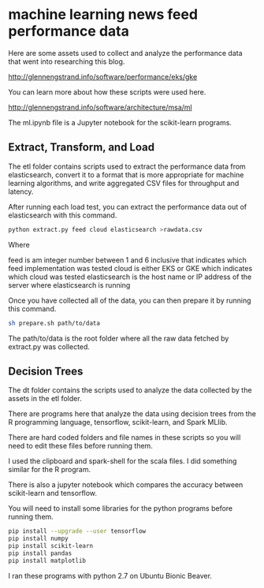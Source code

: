 # machine learning news feed performance data

Here are some assets used to collect and analyze the performance data that went into researching this blog.

http://glennengstrand.info/software/performance/eks/gke

You can learn more about how these scripts were used here.

http://glennengstrand.info/software/architecture/msa/ml

The ml.ipynb file is a Jupyter notebook for the scikit-learn programs.

## Extract, Transform, and Load

The etl folder contains scripts used to extract the performance data from elasticsearch, convert it to a format that is more appropriate for machine learning algorithms, and write aggregated CSV files for throughput and latency.

After running each load test, you can extract the performance data out of elasticsearch with this command.

```bash
python extract.py feed cloud elasticsearch >rawdata.csv
```

Where

feed is am integer number between 1 and 6 inclusive that indicates which feed implementation was tested
cloud is either EKS or GKE which indicates which cloud was tested
elasticsearch is the host name or IP address of the server where elasticsearch is running

Once you have collected all of the data, you can then prepare it by running this command.

```bash
sh prepare.sh path/to/data
```

The path/to/data is the root folder where all the raw data fetched by extract.py was collected.

## Decision Trees

The dt folder contains the scripts used to analyze the data collected by the assets in the etl folder.

There are programs here that analyze the data using decision trees from the R programming language, tensorflow, scikit-learn, and Spark MLlib.

There are hard coded folders and file names in these scripts so you will need to edit these files before running them.

I used the clipboard and spark-shell for the scala files. I did something similar for the R program.

There is also a jupyter notebook which compares the accuracy between scikit-learn and tensorflow.

You will need to install some libraries for the python programs before running them.

```bash
pip install --upgrade --user tensorflow
pip install numpy
pip install scikit-learn
pip install pandas
pip install matplotlib
```

I ran these programs with python 2.7 on Ubuntu Bionic Beaver.
